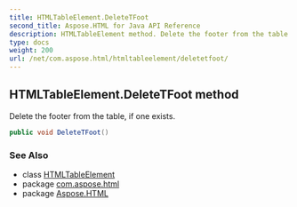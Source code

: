 ```yaml
---
title: HTMLTableElement.DeleteTFoot
second_title: Aspose.HTML for Java API Reference
description: HTMLTableElement method. Delete the footer from the table if one exists
type: docs
weight: 200
url: /net/com.aspose.html/htmltableelement/deletetfoot/
---
```

## HTMLTableElement.DeleteTFoot method

Delete the footer from the table, if one exists.

```java
public void DeleteTFoot()
```

### See Also

* class [HTMLTableElement](../)
* package [com.aspose.html](../../htmltableelement/)
* package [Aspose.HTML](../../../)

